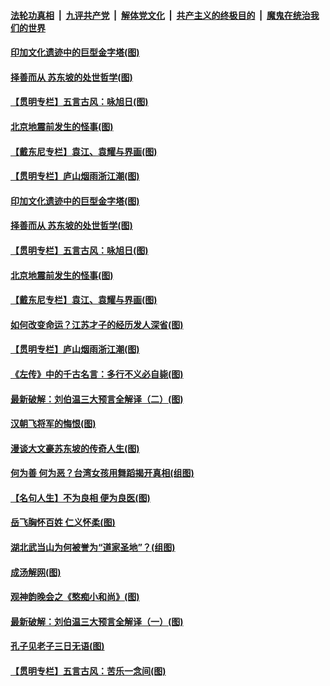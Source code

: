 

####  [法轮功真相](../../../../basic/blob/master/README.md?t=07200631) &nbsp;|&nbsp; [九评共产党](../../../../9ping.md/blob/master/README.md?t=07200631) &nbsp;|&nbsp; [解体党文化](../../../../jtdwh.md/blob/master/README.md?t=07200631)  &nbsp;|&nbsp; [共产主义的终极目的](../../../../gczydzjmd.md/blob/master/README.md?t=07200631) &nbsp;|&nbsp; [魔鬼在统治我们的世界](../../../../mgztzwmdsj.md/blob/master/README.md?t=07200631) 

#### [印加文化遗迹中的巨型金字塔(图)](../pages/p7/940019.md?t=07200631) 

#### [择善而从 苏东坡的处世哲学(图)](../pages/p7/939825.md?t=07200631) 

#### [【贯明专栏】五言古风：咏旭日(图)](../pages/p7/939500.md?t=07200631) 

#### [北京地震前发生的怪事(图)](../pages/p7/940022.md?t=07200631) 

#### [【戴东尼专栏】袁江、袁耀与界画(图)](../pages/p7/937878.md?t=07200631) 

#### [【贯明专栏】庐山烟雨浙江潮(图)](../pages/p7/936827.md?t=07200631) 

#### [印加文化遗迹中的巨型金字塔(图)](../pages/p7/940019.md?t=07200631) 

#### [择善而从 苏东坡的处世哲学(图)](../pages/p7/939825.md?t=07200631) 

#### [【贯明专栏】五言古风：咏旭日(图)](../pages/p7/939500.md?t=07200631) 

#### [北京地震前发生的怪事(图)](../pages/p7/940022.md?t=07200631) 

#### [【戴东尼专栏】袁江、袁耀与界画(图)](../pages/p7/937878.md?t=07200631) 

#### [如何改变命运？江苏才子的经历发人深省(图)](../pages/p7/939897.md?t=07200631) 

#### [【贯明专栏】庐山烟雨浙江潮(图)](../pages/p7/936827.md?t=07200631) 

#### [《左传》中的千古名言：多行不义必自毙(图)](../pages/p7/939910.md?t=07200631) 

#### [最新破解：刘伯温三大预言全解译（二）(图)](../pages/p7/939583.md?t=07200631) 

#### [汉朝飞将军的悔恨(图)](../pages/p7/939586.md?t=07200631) 

#### [漫谈大文豪苏东坡的传奇人生(图)](../pages/p7/939821.md?t=07200631) 

#### [何为善 何为恶？台湾女孩用舞蹈揭开真相(组图)](../pages/p7/939469.md?t=07200631) 

#### [【名句人生】不为良相 便为良医(图)](../pages/p7/939701.md?t=07200631) 

#### [岳飞胸怀百姓 仁义怀柔(图)](../pages/p7/939584.md?t=07200631) 

#### [湖北武当山为何被誉为“道家圣地”？(组图)](../pages/p7/939679.md?t=07200631) 

#### [成汤解网(图)](../pages/p7/939400.md?t=07200631) 

#### [观神韵晚会之《憨痴小和尚》(图)](../pages/p7/936179.md?t=07200631) 

#### [最新破解：刘伯温三大预言全解译（一）(图)](../pages/p7/939582.md?t=07200631) 

#### [孔子见老子三日无语(图)](../pages/p7/939396.md?t=07200631) 

#### [【贯明专栏】五言古风：苦乐一念间(图)](../pages/p7/939498.md?t=07200631) 

